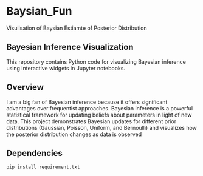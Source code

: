 # Baysian_Fun
Visulisation of Baysian Estiamte of Posterior Distribution


## Bayesian Inference Visualization

This repository contains Python code for visualizing Bayesian inference using interactive widgets in Jupyter notebooks.

## Overview
I am a big fan of Bayesian inference because it offers significant advantages over frequentist approaches. Bayesian inference is a powerful statistical framework for updating beliefs about parameters in light of new data. This project demonstrates Bayesian updates for different prior distributions (Gaussian, Poisson, Uniform, and Bernoulli) and visualizes how the posterior distribution changes as data is observed

## Dependencies

```bahs
pip install requirement.txt


